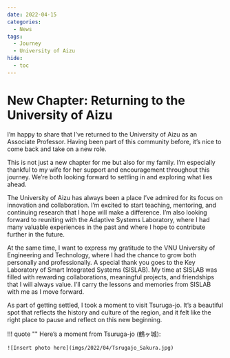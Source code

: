 ```yaml
---
date: 2022-04-15
categories:
  - News
tags:
  - Journey
  - University of Aizu
hide:
  - toc
---
```


# New Chapter: Returning to the University of Aizu

I’m happy to share that I’ve returned to the University of Aizu as an Associate Professor. Having been part of this community before, it’s nice to come back and take on a new role.

<!-- more -->

This is not just a new chapter for me but also for my family. I’m especially thankful to my wife for her support and encouragement throughout this journey. We’re both looking forward to settling in and exploring what lies ahead.

The University of Aizu has always been a place I’ve admired for its focus on innovation and collaboration. I’m excited to start teaching, mentoring, and continuing research that I hope will make a difference. I’m also looking forward to reuniting with the Adaptive Systems Laboratory, where I had many valuable experiences in the past and where I hope to contribute further in the future.

At the same time, I want to express my gratitude to the VNU University of Engineering and Technology, where I had the chance to grow both personally and professionally. A special thank you goes to the Key Laboratory of Smart Integrated Systems (SISLAB). My time at SISLAB was filled with rewarding collaborations, meaningful projects, and friendships that I will always value. I’ll carry the lessons and memories from SISLAB with me as I move forward.

As part of getting settled, I took a moment to visit Tsuruga-jo. It’s a beautiful spot that reflects the history and culture of the region, and it felt like the right place to pause and reflect on this new beginning.

!!! quote ""
    Here’s a moment from Tsuruga-jo (鶴ヶ城):
    
    ![Insert photo here](imgs/2022/04/Tsrugajo_Sakura.jpg)
